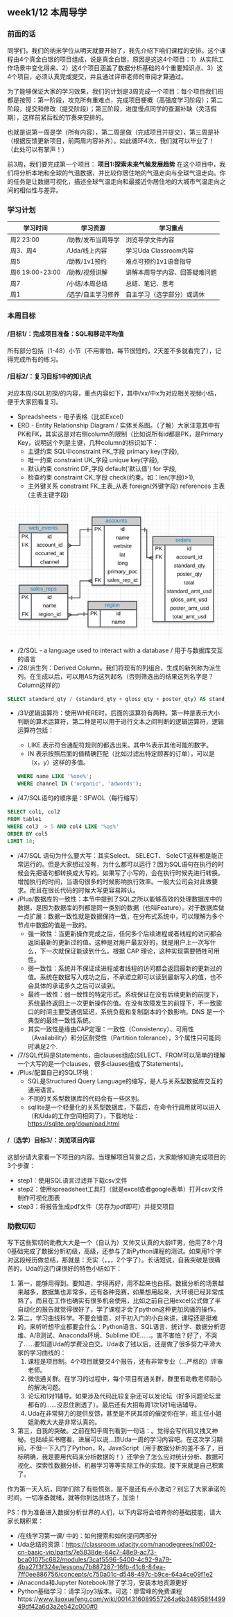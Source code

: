 ## week1/12 本周导学

### 前面的话

同学们，我们的纳米学位从明天就要开始了，我先介绍下咱们课程的安排。这个课程由4个真金白银的项目组成，说是真金白银，原因是这这4个项目：1）从实际工作场景中变化得来、2）这4个项目涵盖了数据分析基础的4个重要知识点、3）这4个项目，必须认真完成提交，并且通过评审老师的审阅才算通过。

为了能够保证大家的学习效果，我们的计划是3周完成一个项目：每个项目我们班都是按照：第一阶段，攻克所有重难点，完成项目梗概（高强度学习阶段）；第二阶段，提交和修改（提交阶段）；第三阶段，进度慢点同学的查漏补缺（灵活假期），这样前紧后松的节奏来安排的。

也就是说第一周是学（所有内容），第二周是做（完成项目并提交），第三周是补（根据反馈更新项目，前两周内容补齐）。如此循环4次，我们就可以毕业了！（此处可以有掌声！）

前3周，我们要完成第一个项目：
**项目1:探索未来气候发展趋势**
在这个项目中，我们将分析本地和全球的气温数据，并比较你居住地的气温走向与全球气温走向。你的任务是让数据可视化，描述全球气温走向和最接近你居住地的大城市气温走向之间的相似性与差异。

### 学习计划

| 学习时间 | 学习资源 | 学习重点 |
| --- | --- | --- |
| 周2 23:00 | /助教/发布当周导学 | 浏览导学文件内容 |
| 周3、周4 | /Uda/线上内容 | 学习Uda Classroom内容 |
| 周5 | /助教/1v1预约 | 难点可预约1v1语音指导 |
| 周6 19:00-23:00 | /助教/视频讲解 | 讲解本周导学内容、回答疑难问题 |
| 周7 | /小结/本周总结 | 总结、笔记、思考 |
| 周1 | /选学/自主学习修养 | 自主学习（选学部分）或调休 |


### 本周目标

#### /目标1/：完成项目准备：SQL和移动平均值
所有部分包括（1-48）小节（不用害怕，每节很短的，2天差不多就看完了），记得完成所有的练习。

#### /目标2/：复习目标1中的知识点
对应本周/SQL初探/的内容，重点内容如下，其中/xx/中x为对应相关视频小结，便于大家回看复习。

- Spreadsheets - 电子表格（比如Excel）
- ERD - Entity Relationship Diagram / 实体关系图。（了解）大家注意其中有PK和FK，其实这是对右侧column的限制（比如说所有id都是PK，是Primary Key，说明这个列是主键，几种column的标识如下：
    - 主键约束 SQL中constraint PK_字段 primary key(字段),
    - 唯一约束 constraint UK_字段 unique key(字段),
    - 默认约束 constrint DF_字段 default('默认值') for 字段,
    - 检查约束 constraint CK_字段 check(约束。如：len(字段)>1),
    - 主外键关系 constraint FK_主表_从表 foreign(外键字段) references 主表(主表主键字段)
    
![](media/15285031623501.jpg)
- /2/SQL - a language used to interact with a database / 用于与数据库交互的语言
- /28/派生列：Derived Column。我们将现有的列组合，生成的新列称为派生列。在生成以后，可以用AS为这列起名（否则筛选出的结果这列名字是？Column这样的）

```sql
SELECT standard_qty / (standard_qty + gloss_qty + poster_qty) AS stand_ratio
```

- /31/逻辑运算符：使用WHERE时，后面的运算符有两种。第一种是表示大小判断的算术运算符，第二种是可以用于进行文本之间判断的逻辑运算符，逻辑运算符包括：
    - LIKE 表示符合通配符规则的都选出来。其中%表示其他可能的数字。
    - IN 表示按照后面的值精确匹配（比如过滤出特定顾客的订单），可以是（x，y）这样的多值。
    
    ```sql
    WHERE name LIKE '%one%';
    WHERE channel IN ('organic', 'adwords');
    ```
- /47/SQL语句的顺序是：SFWOL（每行缩写）

```sql
SELECT col1, col2
FROM table1
WHERE col3  > 5 AND col4 LIKE '%os%'
ORDER BY col5
LIMIT 10;
```

- /47/SQL 语句为什么要大写：其实Select、 SELECT、 SeleCT这样都是能正常运行的。但是大家想过没有，为什么都可以运行？因为SQL语句在执行的时候会先把语句都转换成大写的。如果写了小写的，会在执行时候先进行转换。增加执行的时间，当语句很多的时候影响执行效率。一般大公司会对此做要求。而且在很长代码的时候大写更容易辨认。
- /Plus/数据库的一致性：本节中提到了SQL之所以能够高效的处理数据库中的数据，是因为数据库的列都是同一类别的数据（也叫Feature）。对于数据库做一点扩展：数据一致性就是数据保持一致，在分布式系统中，可以理解为多个节点中数据的值是一致的。
    - 强一致性：当更新操作完成之后，任何多个后续进程或者线程的访问都会返回最新的更新过的值。这种是对用户最友好的，就是用户上一次写什么，下一次就保证能读到什么。根据 CAP 理论，这种实现需要牺牲可用性。
    - 弱一致性：系统并不保证续进程或者线程的访问都会返回最新的更新过的值。系统在数据写入成功之后，不承诺立即可以读到最新写入的值，也不会具体的承诺多久之后可以读到。
    - 最终一致性：弱一致性的特定形式。系统保证在没有后续更新的前提下，系统最终返回上一次更新操作的值。在没有故障发生的前提下，不一致窗口的时间主要受通信延迟，系统负载和复制副本的个数影响。DNS 是一个典型的最终一致性系统。
    - 其实一致性是缘由CAP定理：一致性（Consistency）、可用性（Availability）和分区耐受性（Partition tolerance），3个属性只可能同时满足2个.
- /7/SQL代码是Statements，由clauses组成(SELECT、FROM可以简单的理解一个大写的是一个clauses，很多clauses组成了Statements)。
- /Plus/配置自己的SQL环境：
    - SQL是Structured Query Language的缩写，是人与关系型数据库交互的通用语言。
    - 不同的关系型数据库的代码会有一些区别。
    - sqllite是一个轻量化的关系型数据库，下载后，在命令行调用就可以进入（和Uda的工作空间相同了），下载地址：https://sqlite.org/download.html

#### /（选学）目标3/：浏览项目内容
这部分请大家看一下项目的内容。当理解项目背景之后，大家能够知道完成项目的3个步骤：

- step1：使用SQL语言过滤并下载csv文件
- step2：使用spreadsheet工具打（就是excel或者google表单）打开csv文件制作可视化图表
- step3：将报告生成pdf文件（另存为pdf即可）并提交项目

### 助教叨叨

写下这些絮叨的助教大大是一个（自认为）又帅又认真的大龄IT男，他用了8个月0基础完成了数据分析初级，高级，还参与了新Python课程的测试。如果用1个字对这段经历做总结，那就是：充实（，，，2个字了）。长话短说，自我突破是很痛苦的，Uda的这门课很好的特色小结如下：

   1. 第一，能够用得到。要知道，学得再好，用不起来也白搭。数据分析的场景越来越多，数据集也非常多，还有各种竞赛，如果想用起来，大环境已经非常成熟了。而且在工作也确实有很多机会使用，比如之前自己用excel公式做了半自动化的报告就觉得很好了，学了课程才会了python这种更加风骚的操作。
   2. 第二，学习曲线科学。不要会错意，对于初入门的小白来讲，课程还是挺难的。来听听想毕业都要会什么：Python语言、SQL语言、统计学、数据分析思维、A/B测试、Anaconda环境、Sublime IDE……。害不害怕？好了，不哭了……要知道Uda的学费没白交。Uda收了钱以后，还是做了很多努力平滑大家的学习曲线的：
      1. 课程是项目制。4个项目就要交4个报告，还有非常专业（…严格的）评审老师。
      2. 微信通关群。在学习的过程中，每个项目有通关群，群里有助教老师耐心的解决问题。
      3. 论坛和1对1辅导。如果涉及代码比较复杂还可以发论坛（好多问题论坛里都有的……没忍住剧透了）。最后还有大招每周1次1对1电话辅导。
      4. Uda在非常努力的提供反馈，甚至是不厌其烦的催促你在学，班主任小姐姐助教大大是非常认真的。
   3. 第三，自我的突破。之前在知乎周刊看到一句话：。觉得会写代码又拽又神秘。也陆续买书瞎看，进展可以说…顶Uda一周的学习内容吧。在这次学习期间，不但一下入门了Python，R，JavaScript（用于数据分析的差不多了，目标明确，我是要用代码来分析数据的！）还学会了怎么应对统计分析、数据可视化、探索性数据分析、机器学习等等实际工作的实现。接下来就是自己积累了。

作为第一天入坑，同学们除了有些慌张，是不是还有点小激动？别忘了大家承诺的时间，一切准备就绪，就等你到达战场了，加油！
   
PS：作为准备进入数据分析世界的人们，以下内容将会培养你的基础技能，请大家长期积累：

- /在线学习第一课/ 中的：如何搜索和如何提问两部分
- Uda总结的资源：https://classroom.udacity.com/nanodegrees/nd002-cn-basic-vip/parts/7e5838de-64c7-48e9-ac73-bca01075c682/modules/3caf5596-5400-4c92-9a79-4ba27f3f324e/lessons/7b887287-16fb-41c8-84ea-7ff0ee886756/concepts/c750a01c-d548-497c-b9ce-64a4ce09f1e2
- /Anaconda和Jupyter Notebook/除了学习，安装本地资源更好
- Python基础学习：请学习py3版本。可选：廖雪峰的免费课程https://www.liaoxuefeng.com/wiki/0014316089557264a6b348958f449949df42a6d3a2e542c000#0



